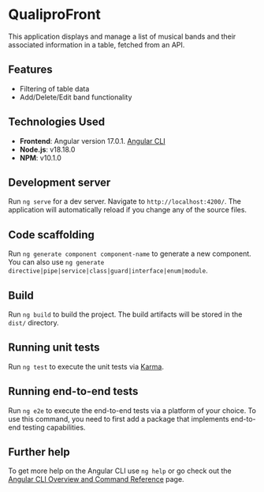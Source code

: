 # QualiproFront
This application displays and manage a list of musical bands and their associated information in a table, fetched from an API.

## Features

- Filtering of table data
- Add/Delete/Edit band functionality 

## Technologies Used

- **Frontend**: Angular version 17.0.1. [Angular CLI](https://github.com/angular/angular-cli)
- **Node.js**: v18.18.0
- **NPM**: v10.1.0

## Development server

Run `ng serve` for a dev server. Navigate to `http://localhost:4200/`. The application will automatically reload if you change any of the source files.

## Code scaffolding

Run `ng generate component component-name` to generate a new component. You can also use `ng generate directive|pipe|service|class|guard|interface|enum|module`.

## Build

Run `ng build` to build the project. The build artifacts will be stored in the `dist/` directory.

## Running unit tests

Run `ng test` to execute the unit tests via [Karma](https://karma-runner.github.io).

## Running end-to-end tests

Run `ng e2e` to execute the end-to-end tests via a platform of your choice. To use this command, you need to first add a package that implements end-to-end testing capabilities.

## Further help

To get more help on the Angular CLI use `ng help` or go check out the [Angular CLI Overview and Command Reference](https://angular.io/cli) page.
